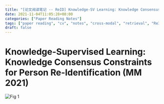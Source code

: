 ```yaml
---
title: "[论文阅读笔记 -- ReID] Knowledge-SV Learning: Knowledge Consensus Constraints (MM 2021)"
date: 2021-11-04T11:05:28+08:00
categories: ["Paper Reading Notes"]
tags: ["paper reading", "cv", "notes", "cross-modal", "retrieval", "ReID"]
draft: false
---
```


# Knowledge-Supervised Learning: Knowledge Consensus Constraints for Person Re-Identification (MM 2021)

![Fig 1](/images/2021/PRN110/1.png)
